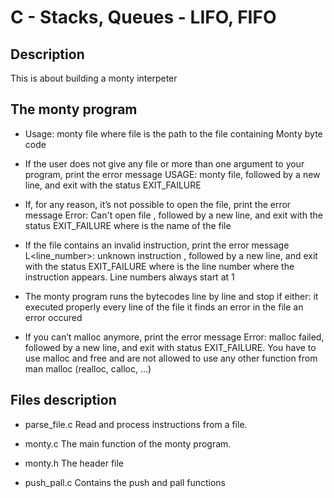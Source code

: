 # C - Stacks, Queues - LIFO, FIFO

## Description

This is about building a monty interpeter

## The monty program

+    Usage: monty file
        where file is the path to the file containing Monty byte code

+    If the user does not give any file or more than one argument to your program, print the error message USAGE: monty file, followed by a new line, and exit with the status EXIT_FAILURE

+    If, for any reason, it’s not possible to open the file, print the error message Error: Can't open file <file>, followed by a new line, and exit with the status EXIT_FAILURE
        where <file> is the name of the file

+    If the file contains an invalid instruction, print the error message L<line_number>: unknown instruction <opcode>, followed by a new line, and exit with the status EXIT_FAILURE
        where is the line number where the instruction appears.
        Line numbers always start at 1

+    The monty program runs the bytecodes line by line and stop if either:
        it executed properly every line of the file
        it finds an error in the file
        an error occured

+    If you can’t malloc anymore, print the error message Error: malloc failed, followed by a new line, and exit with status EXIT_FAILURE.
    You have to use malloc and free and are not allowed to use any other function from man malloc (realloc, calloc, …)

## Files description

+ parse_file.c Read and process instructions from a file.

+ monty.c The main function of the monty program.

+ monty.h The header file

+ push_pall.c Contains the push and pall functions

